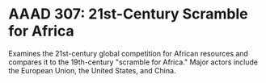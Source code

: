# AAAD 307: 21st-Century Scramble for Africa

Examines the 21st-century global competition for African resources and compares it to the 19th-century "scramble for Africa." Major actors include the European Union, the United States, and China.